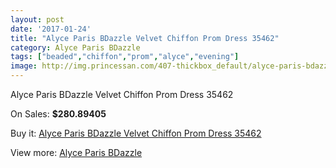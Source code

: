 ```yaml
---
layout: post
date: '2017-01-24'
title: "Alyce Paris BDazzle Velvet Chiffon Prom Dress 35462"
category: Alyce Paris BDazzle
tags: ["beaded","chiffon","prom","alyce","evening"]
image: http://img.princessan.com/407-thickbox_default/alyce-paris-bdazzle-velvet-chiffon-prom-dress-35462.jpg
---
```

Alyce Paris BDazzle Velvet Chiffon Prom Dress 35462

On Sales: **$280.89405**
<a href="https://www.princessan.com/en/alyce-paris-bdazzle/201-alyce-paris-bdazzle-velvet-chiffon-prom-dress-35462.html"><amp-img layout="responsive" width="600" height="600" src="//img.princessan.com/407-thickbox_default/alyce-paris-bdazzle-velvet-chiffon-prom-dress-35462.jpg" alt="Alyce Paris BDazzle Velvet Chiffon Prom Dress 35462 0" /></a>
<a href="https://www.princessan.com/en/alyce-paris-bdazzle/201-alyce-paris-bdazzle-velvet-chiffon-prom-dress-35462.html"><amp-img layout="responsive" width="600" height="600" src="//img.princessan.com/408-thickbox_default/alyce-paris-bdazzle-velvet-chiffon-prom-dress-35462.jpg" alt="Alyce Paris BDazzle Velvet Chiffon Prom Dress 35462 1" /></a>

Buy it: [Alyce Paris BDazzle Velvet Chiffon Prom Dress 35462](https://www.princessan.com/en/alyce-paris-bdazzle/201-alyce-paris-bdazzle-velvet-chiffon-prom-dress-35462.html "Alyce Paris BDazzle Velvet Chiffon Prom Dress 35462")

View more: [Alyce Paris BDazzle](https://www.princessan.com/en/4-alyce-paris-bdazzle "Alyce Paris BDazzle")